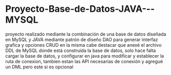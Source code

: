 # Proyecto-Base-de-Datos-JAVA---MYSQL
proyecto realizado mediante la combinación de una base de datos diseñada en MySQL y JAVA mediante patrón de diseño DAO para generar interfaz grafica y opciones CRUD en la misma
cabe destacar que anexé el archivo DDL de MySQL donde está construida la base de datos, solo hace falta cargar la base de datos, y configurar en java para modificar y establecer la ruta de conexion, tambien estan las API necesarias de conexión y agregué un DML pero este si es opcional
